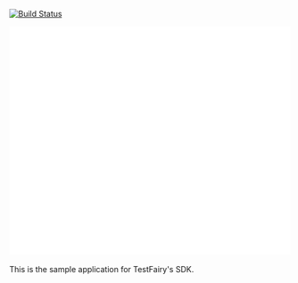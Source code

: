 [![Build Status](https://travis-ci.org/testfairy/draw-me-a-fairy.svg?branch=master)](https://travis-ci.org/testfairy/draw-me-a-fairy)

<img src="app/src/main/res/drawable-mdpi/app_logo.png" alt />

This is the sample application for TestFairy's SDK.

